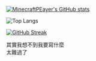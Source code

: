 [![MinecraftPEayer's GitHub stats](https://github-readme-stats-xx74.vercel.app/api?username=MinecraftPEayer&theme=dark)](https://github.com/anuraghazra/github-readme-stats)

![Top Langs](<https://github-readme-stats-xx74.vercel.app/api/top-langs/?username=MinecraftPEayer&theme=dark&langs_count=8>)

[![GitHub Streak](https://streak-stats.demolab.com/?user=MinecraftPEayer?theme=dark)](https://git.io/streak-stats)

其實我想不到我要寫什麼</br>
太難過了
